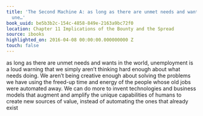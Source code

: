 ```yaml
---
title: 'The Second Machine A: as long as there are unmet needs and wants in the world,
  une…'
book_uuid: be5b3b2c-154c-4858-849e-2163a9bc72f0
location: Chapter 11 Implications of the Bounty and the Spread
source: ibooks
highlighted_on: 2016-04-08 00:00:00.000000000 Z
touch: false
---
```


as long as there are unmet needs and wants in the world, unemployment is a loud warning that we simply aren’t thinking hard enough about what needs doing. We aren’t being creative enough about solving the problems we have using the freed-up time and energy of the people whose old jobs were automated away. We can do more to invent technologies and business models that augment and amplify the unique capabilities of humans to create new sources of value, instead of automating the ones that already exist